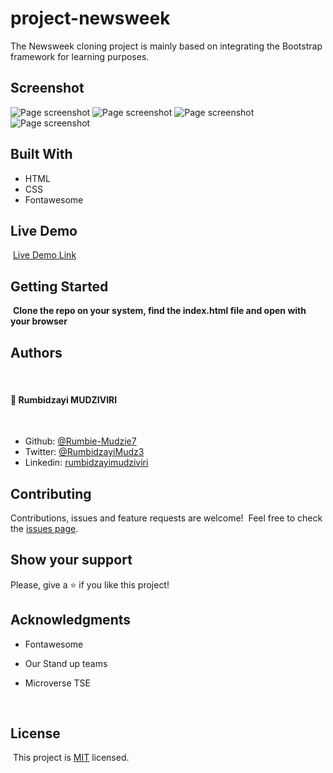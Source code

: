 # project-newsweek
The Newsweek  cloning project is mainly based on integrating the Bootstrap framework for learning purposes.

## Screenshot

![Page screenshot](images/newsweek-desktop-view-screenshot.png)
![Page screenshot](images/tablet-view-screenshot.png)
![Page screenshot](images/mobile-view-screenshot-1.png)
![Page screenshot](images/mobile-view-screenshot-2.png)


## Built With

- HTML
- CSS
- Fontawesome
  ​

## Live Demo

​
[Live Demo Link](https://rawcdn.githack.com/Rumbie-Mudzie7/project-newsweek/1d9ed4b9daf7511c1cf6af36247082a1e2cc8ec1/index.html)
​

## Getting Started

​
**Clone the repo on your system, find the index.html file and open with your browser**
​

## Authors
​
#### 👤 **Rumbidzayi MUDZIVIRI**
​
- Github: [@Rumbie-Mudzie7](https://github.com/Rumbie-Mudzie7)
- Twitter: [@RumbidzayiMudz3](https://twitter.com/RumbidzayiMudz3)
- Linkedin: [rumbidzayimudziviri](https://www.linkedin.com/in/rumbidzayi-mudziviri-792b4b85/)​

## Contributing

Contributions, issues and feature requests are welcome!
​
Feel free to check the [issues page](https://github.com/Rumbie-Mudzie7/project-newsweek/issues).
​

## Show your support

Please, give a ⭐️ if you like this project!
​

## Acknowledgments

- Fontawesome
- Our Stand up teams
- Microverse TSE

  ​
## License
​
This project is [MIT](lic.url) licensed.

